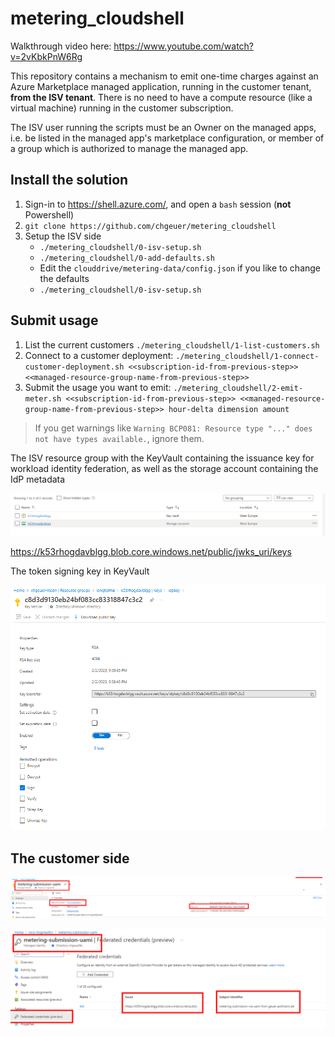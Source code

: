 # metering_cloudshell

Walkthrough video here: https://www.youtube.com/watch?v=2vKbkPnW6Rg

This repository contains a mechanism to emit one-time charges against an Azure Marketplace managed application, running in the customer tenant, **from the ISV tenant**. There is no need to have a compute resource (like a virtual machine) running in the customer subscription.

The ISV user running the scripts must be an Owner on the managed apps, i.e. be listed in the managed app's marketplace configuration, or member of a group which is authorized to manage the managed app.

## Install the solution

1. Sign-in to https://shell.azure.com/, and open a `bash` session (**not** Powershell)
2. `git clone https://github.com/chgeuer/metering_cloudshell`
3. Setup the ISV side
   - `./metering_cloudshell/0-isv-setup.sh`
   - `./metering_cloudshell/0-add-defaults.sh`
   - Edit the `clouddrive/metering-data/config.json` if you like to change the defaults
   - `./metering_cloudshell/0-isv-setup.sh`

## Submit usage

1. List the current customers `./metering_cloudshell/1-list-customers.sh`
2. Connect to a customer deployment: `./metering_cloudshell/1-connect-customer-deployment.sh <<subscription-id-from-previous-step>> <<managed-resource-group-name-from-previous-step>>`
3. Submit the usage you want to emit: `./metering_cloudshell/2-emit-meter.sh <<subscription-id-from-previous-step>> <<managed-resource-group-name-from-previous-step>> hour-delta dimension amount`


> If you get warnings like `Warning BCP081: Resource type "..." does not have types available.`, ignore them.


The ISV resource group with the KeyVault containing the issuance key for workload identity federation, as well as the storage account containing the IdP metadata



![image-20230202225144003](pictures/image-20230202225144003.png)

https://k53rhogdavblgg.blob.core.windows.net/public/jwks_uri/keys

The token signing key in KeyVault

![image-20230202225351235](pictures/image-20230202225351235.png)



## The customer side

![image-20230202225554925](pictures/image-20230202225554925.png)

![image-20230202225640362](pictures/image-20230202225640362.png)



